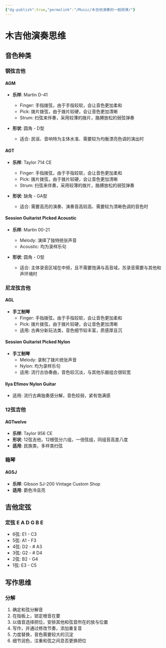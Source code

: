 ```yaml
---
{"dg-publish":true,"permalink":"/Music/木吉他演奏的一般规律/"}
---
```



# 木吉他演奏思维

## 音色种类

### 钢弦吉他
#### AGM
- **乐样**: Martin D-41
  - Finger: 手指拨弦，由于手指较软，会让音色更加柔和
  - Pick: 拨片拨弦，由于拨片较硬，会让音色更加清晰
  - Strum: 扫弦来伴奏，采用较薄的拨片，胳膊放松的弱弦弹奏

- **形状**: 圆角 - D型
  - 适合: 民谣、音响特为主体水准、需要较为均衡漂亮色调的演出时

#### AGT
- **乐样**: Taylor 714 CE
  - Finger: 手指拨弦，由于手指较软，会让音色更加柔和
  - Pick: 拨片拨弦，由于拨片较硬，会让音色更加清晰
  - Strum: 扫弦来伴奏，采用较薄的拨片，胳膊放松的弱弦弹奏

- **形状**: 缺角 - GA型
  - 适合: 需要高亮的演奏、演奏音高较高、需要较为清晰色调的音色时

#### Session Guitarist Picked Acoustic
- **乐样**: Martin 00-21
  - Melody: 演绎了独特统张声音
  - Acoustic: 均为录样乐句

- **形状**: 圆角 - O型
  - 适合: 主体录音区域在中频，且不需要饱满与高音域，苏录音需要与其他和声环境时

### 尼龙弦吉他
#### AGL
- **手工制琴**
  - Finger: 手指拨弦，由于手指较软，会让音色更加柔和
  - Pick: 拨片拨弦，由于拨片较硬，会让音色更加清晰
  - 适用: 古典分新玩法类，音色细节较丰富，质感厚且沉

#### Session Guitarist Picked Nylon
- **手工制琴**
  - Melody: 录制了拨片统张声音
  - Nylon: 均为录样乐句
  - 适用: 流行古协奏曲，音色较沉淡，与其他乐器组合很较宽

#### Ilya Efimov Nylon Guitar
- 适用: 流行古典独奏感分解，音色较弱，紧有饱满感

### 12弦吉他
#### AGTwelve
- **乐样**: Taylor 956 CE
- **形状**: 12弦吉他，12根弦分六组，一倍弦组，同组音高差八度
- **适用**: 民族类，多样类扫弦

### 箱琴
#### AGSJ
- **乐样**: Gibson SJ-200 Vintage Custom Shop
- **适用**: 爵色冷且亮

## 吉他定弦
### 定弦 E A D G B E
- 6弦: E1 - C3
- 5弦: A1 - F3
- 4弦: D2 - # A3
- 3弦: G2 - # D4
- 2弦: B2 - G4
- 1弦: E3 - C5

## 写作思维
### 分解
1. 确定和弦分解音
2. 在指板上，锁定根音在要
3. 以值音选择把位，安排其他和弦音所在的放与位置
4. 写作，并通过修改节奏，添加重复音
5. 力度替换，音色需要较大的沉淀
6. 细节润色，注重和弦之间息否更换把位
